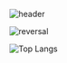 <!-- Header -->
![header](https://capsule-render.vercel.app/api?type=venom&color=gradient)

![reversal](https://capsule-render.vercel.app/api?type=slice&reversal=true&color=gradient)

![Top Langs](https://github-readme-stats.vercel.app/api/top-langs/?username=popododo0720&layout=compact)

